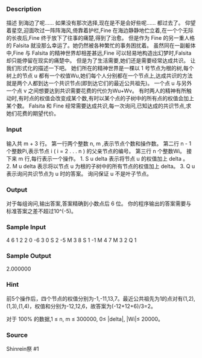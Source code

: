 
### Description
描述
到海边了呢......
如果没有那次选择,现在是不是会好些呢......
都过去了。
仰望着星空,迎面吹过一阵阵海风,倚靠着护栏,Fine 在海边静静地伫立着,在一个个无际的长夜后,Fine 终于放下了往事的痛楚,得到了治愈。
但是作为 Fine 的另一重人格的 Falsita 就没那么幸运了。她仍然被各种繁忙的事务困扰着。
虽然同在一副躯体中,Fine 与 Falsita 的精神世界却相差甚远,Fine 可以轻易地构造出幻梦时,Falsita 却只能停留在现实的痛楚中。
但是为了生活需要,她们还是需要经常达成共识。
让我们形式化的描述一下吧。
她们所在的精神世界是一棵以 1 号节点为根的树,每个树上的节点 u 都有一个权值Wu,她们每个人分别都在一个节点上,达成共识的方法就是两个人都到达一个共识节点(即到达它们的最近公共祖先)。
一个点 u 与另外一个点 v 之间想要达到共识需要花费的代价为Wu+Wv。
有时两人的精神有所触动时,有时点的权值会改变成某个数,有时以某个点的子树中的所有点的权值会加上某个数。
Falsita 和 Fine 经常需要达成共识,每一次询问,已知达成的共识节点,求她们花费的期望代价。

### Input
输入共 m + 3 行。
第一行两个整数 n, m ,表示节点个数和操作数。
第二行 n - 1 个整数Pi,表示节点 i ( i = 2 . . . n ) 的父亲节点的编号。
第三行 n 个整数Wi。
接下来 m 行,每行表示一个操作。
1. S u delta 表示将节点 u 的权值加上 delta 。
2. M u delta 表示将以节点 u 为根的子树中的所有节点的权值加上 delta。
3. Q u 表示询问共识节点为 u 时的答案。
询问保证 u 不是叶子节点。

### Output
对于每组询问,输出答案,答案精确到小数点后 6 位。
你的程序输出的答案需要与标准答案之差不超过10^(-5)。
### Sample Input
4 6
1 2 2 
0 -6 3 0 
S 2 -5
M 3 8
S 1 -1
M 4 7
M 3 2
Q 1

### Sample Output
2.000000

### Hint
前5个操作后，四个节点的权值分别为-1,-11,13,7。最近公共祖先为1的点对有(1,2),(1,3),(1,4)，权值和分别为-12,12,6，故答案为(-12+12+6)/3=2。


对于 100% 的数据,1 ≤ n, m ≤ 300000, 0≤ |delta|, |Wi|≤ 20000。

### Source
Shinrein祭 #1